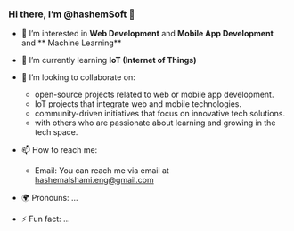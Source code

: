 ### Hi there, I’m @hashemSoft 👋

- 🔭 I’m interested in **Web Development** and **Mobile App Development** and ** Machine Learning**
- 🌱 I’m currently learning **IoT (Internet of Things)**
- 👯 I’m looking to collaborate on:
     - open-source projects related to web or mobile app development.
     - IoT projects that integrate web and mobile technologies.
     - community-driven initiatives that focus on innovative tech solutions.
     - with others who are passionate about learning and growing in the tech space.
       
- 📫 How to reach me:
    - Email: You can reach me via email at hashemalshami.eng@gmail.com
- 🌍 Pronouns: ...
- ⚡ Fun fact: ...

<!---
hashemSoft/hashemSoft is a ✨ special ✨ repository because its `README.md` (this file) appears on your GitHub profile.
You can click the Preview link to take a look at your changes.
--->

